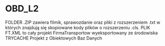 # OBD_L2
FOLDER .ZIP zawiera filmik, sprawozdanie oraz pliki z rozszerzeniem .txt w których znajdują się skopiowane kody plików o rozszerzeniu .cls.
PLIK FT.XML to cały projekt FirmaTransportow wyeksportowany ze środowiska TRYCACHE
Projekt z Obiektowych Baz Danych 
